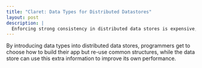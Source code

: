 ```yaml
---
title: "Claret: Data Types for Distributed Datastores"
layout: post
description: |
  Enforcing strong consistency in distributed data stores is expensive, but using weak consistency models is difficult for programmers. Luckily programmers and distributed systems have some common interests: abstraction and data structures. Claret, an ongoing project of mine, leverages this to make programming distributed apps fun and profitable.
---
```


By introducing data types into distributed data stores, programmers get to choose how to build their app but re-use common structures, while the data store can use this extra information to improve its own performance.

